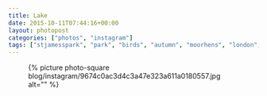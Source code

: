 ```yaml
---
title: Lake
date: 2015-10-11T07:44:16+00:00
layout: photopost
categories: ["photos", "instagram"]
tags: ["stjamesspark", "park", "birds", "autumn", "moorhens", "london", "westminster"]
---
```


<figure class="photo photo--square">
  {% picture photo-square blog/instagram/9674c0ac3d4c3a47e323a611a0180557.jpg alt="" %}
</figure>


